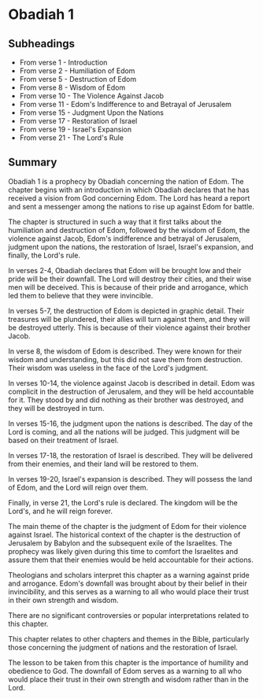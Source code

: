 # Obadiah 1

## Subheadings

* From verse 1 - Introduction
* From verse 2 - Humiliation of Edom
* From verse 5 - Destruction of Edom
* From verse 8 - Wisdom of Edom
* From verse 10 - The Violence Against Jacob
* From verse 11 - Edom's Indifference to and Betrayal of Jerusalem
* From verse 15 - Judgment Upon the Nations
* From verse 17 - Restoration of Israel
* From verse 19 - Israel's Expansion
* From verse 21 - The Lord's Rule

## Summary

Obadiah 1 is a prophecy by Obadiah concerning the nation of Edom. The chapter begins with an introduction in which Obadiah declares that he has received a vision from God concerning Edom. The Lord has heard a report and sent a messenger among the nations to rise up against Edom for battle.

The chapter is structured in such a way that it first talks about the humiliation and destruction of Edom, followed by the wisdom of Edom, the violence against Jacob, Edom's indifference and betrayal of Jerusalem, judgment upon the nations, the restoration of Israel, Israel's expansion, and finally, the Lord's rule.

In verses 2-4, Obadiah declares that Edom will be brought low and their pride will be their downfall. The Lord will destroy their cities, and their wise men will be deceived. This is because of their pride and arrogance, which led them to believe that they were invincible.

In verses 5-7, the destruction of Edom is depicted in graphic detail. Their treasures will be plundered, their allies will turn against them, and they will be destroyed utterly. This is because of their violence against their brother Jacob.

In verse 8, the wisdom of Edom is described. They were known for their wisdom and understanding, but this did not save them from destruction. Their wisdom was useless in the face of the Lord's judgment.

In verses 10-14, the violence against Jacob is described in detail. Edom was complicit in the destruction of Jerusalem, and they will be held accountable for it. They stood by and did nothing as their brother was destroyed, and they will be destroyed in turn.

In verses 15-16, the judgment upon the nations is described. The day of the Lord is coming, and all the nations will be judged. This judgment will be based on their treatment of Israel.

In verses 17-18, the restoration of Israel is described. They will be delivered from their enemies, and their land will be restored to them.

In verses 19-20, Israel's expansion is described. They will possess the land of Edom, and the Lord will reign over them.

Finally, in verse 21, the Lord's rule is declared. The kingdom will be the Lord's, and he will reign forever.

The main theme of the chapter is the judgment of Edom for their violence against Israel. The historical context of the chapter is the destruction of Jerusalem by Babylon and the subsequent exile of the Israelites. The prophecy was likely given during this time to comfort the Israelites and assure them that their enemies would be held accountable for their actions.

Theologians and scholars interpret this chapter as a warning against pride and arrogance. Edom's downfall was brought about by their belief in their invincibility, and this serves as a warning to all who would place their trust in their own strength and wisdom.

There are no significant controversies or popular interpretations related to this chapter.

This chapter relates to other chapters and themes in the Bible, particularly those concerning the judgment of nations and the restoration of Israel.

The lesson to be taken from this chapter is the importance of humility and obedience to God. The downfall of Edom serves as a warning to all who would place their trust in their own strength and wisdom rather than in the Lord.
